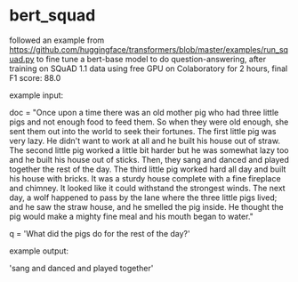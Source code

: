 # bert_squad

followed an example from
https://github.com/huggingface/transformers/blob/master/examples/run_squad.py
to fine tune a bert-base model to do question-answering, after training on SQuAD 1.1 data using free GPU on Colaboratory for 2 hours, final F1 score: 88.0

example input:

doc = "Once upon a time there was an old mother pig who had three little pigs and not enough food to feed them. So when they were old enough, she sent them out into the world to seek their fortunes. The first little pig was very lazy. He didn't want to work at all and he built his house out of straw. The second little pig worked a little bit harder but he was somewhat lazy too and he built his house out of sticks. Then, they sang and danced and played together the rest of the day. The third little pig worked hard all day and built his house with bricks. It was a sturdy house complete with a fine fireplace and chimney. It looked like it could withstand the strongest winds. The next day, a wolf happened to pass by the lane where the three little pigs lived; and he saw the straw house, and he smelled the pig inside. He thought the pig would make a mighty fine meal and his mouth began to water."

q = 'What did the pigs do for the rest of the day?'

example output:

'sang and danced and played together'

